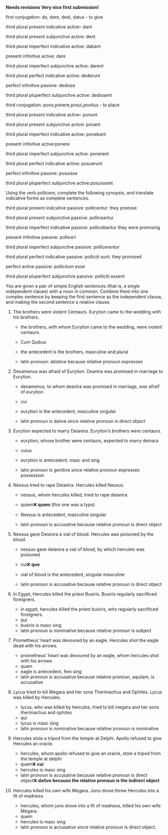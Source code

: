 **Needs revisions**
**Very nice first submission!**

first conjugation: do, dare, dedi, datus - to give

third plural present indicative active- dant 

third plural present subjunctive active: dent

third plural imperfect indicative active: dabant

present infinitive active: dare

third plural imperfect subjunctive active: darent

third plural perfect indicative active: dederunt

perfect infinitive passive: dedisse

third plural pluperfect subjunctive active: dedissent 

third conjugation: pono,ponere,posui,positus - to place 

third plural present indicative active- ponunt

third plural present subjunctive active: ponant

third plural imperfect indicative active: ponebant

present infinitive active:ponere 

third plural imperfect subjunctive active: ponerent

third plural perfect indicative active: posuerunt

perfect infinitive passive: posuisse

third plural pluperfect subjunctive active:posuissent

Using the verb polliceor, complete the following synopsis, and translate indicative forms as complete sentences.

third plural present indicative passive: pollicentur: they promise

third plural present subjunctive passive: polliceantur

third plural imperfect indicative passive: pollicebantur they were promising

present infinitive passive: polliceri

third plural imperfect subjunctive passive: pollicerentur

third plural perfect indicative passive: polliciti sunt: they promised

perfect active passive: pollicitum esse

third plural pluperfect subjunctive passive: polliciti essent 


You are given a pair of simple English sentences (that is, a single independent clause)
with a noun in common. Combine them into one complex sentence by keeping the first 
sentence as the independent clause, and making the second sentence a relative clause.

1. The brothers were violent Centaurs. Eurytion came to the wedding with his brothers.

    - the brothers, with whom Eurytion came to the wedding, were violent centaurs.
    
    - Cum Quibus 
    
    - the antecedent is the brothers, masculine and plural
    
    - latin pronoun: ablative because relative pronoun expresses 
    
    
2. Dexamenus was afraid of Eurytion. Deanira was promised in marriage to Eurytion.

    - dexamenus, to whom deanira was promised in marriage, was afraif of eurytion
    
    - cui
    
    - eurytion is the antecedent, masculine singular
    
    - latin pronoun is dative since relative pronoun is direct object
    
    
3. Eurytion expected to marry Deianira. Eurytion’s brothers were centaurs.

    - eurytion, whose brother were centaurs, expected to marry deinara 
    
    - cuius 
    
    - eurytion is antecedent, masc and sing
    
    - latin pronoun is genitive since relative pronoun expresses possession
    
    
4. Nessus tried to rape Deianira. Hercules killed Nessus.

    - nessus, whom hercules killed, tried to rape deianira. 
    
    - quiem❌ **quem** (this one was a typo)
    
    - Nessus is antecedent, masculine singular
    
    - latin pronoun is accusative because relative pronoun is direct object

5. Nessus gave Deianira a vial of blood. Hercules was poisoned by the blood.

    - nessus gave deianira a vial of blood, by which hercules was poisoned
    
    - cui❌ **quo**  
    
    - vial of blood is the antecedent, singular masculine 
    
    - latin pronoun is accusative because relative pronoun is direct object
    
    
6. In Egypt, Hercules killed the priest Busiris. Busiris regularly sacrificed foreigners.

     - in egypt, hercules killed the priest busiris, who regularly sacrificed foreigners.
     - qui
     - busiris is masc sing
     - latin pronoun is nominative because relative pronoun is subject

7. Prometheus’ heart was devoured by an eagle. Hercules shot the eagle dead with his arrows.

    - prometheus' heart was devoured by an eagle, whom hercules shot with his arrows
    - quam
    - eagle is antecedent, fem sing
    - latin pronoun is accusative because relative pronoun, aquilam, is accusative


8. Lycus tried to kill Megara and her sons Therimachus and Ophites. Lycus was killed by Hercules.

    - lycus, who was killed by hercules, tried to kill megara and her sons therimachus          and ophites
    - qui
    - lycus is masc sing
    - latin pronoun is nominative because relative pronoun is nominative


9. Hercules stole a tripod from the temple at Delphi. Apollo refused to give Hercules an oracle.

    - hercules, whom apollo refused to give an oracle, stole a tripod from the temple at        delphi
    - quem❌ **cui** 
    - hercules is masc sing
    - latin pronoun is accusative because relative pronoun is direct object❌            **dative because the relative pronoun is the indirect object**
   
10. Hercules killed his own wife Megara. Juno drove threw Hercules into a fit of madness.

    - hercules, whom juno drove into a fit of madness, killed his own wife Megara.
    - quem
    - hercules is masc sing
    - latin pronoun is accusative since relative pronoun is direct object. 


